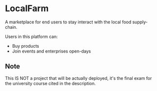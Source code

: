 # LocalFarm

A marketplace for end users to stay interact with the local food supply-chain.

Users in this platform can:
- Buy products
- Join events and enterprises open-days

## Note

This IS NOT a project that will be actually deployed, it's the final exam for the university course cited in the description.